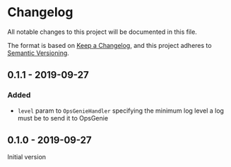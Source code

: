 # Changelog
All notable changes to this project will be documented in this file.

The format is based on [Keep a Changelog](https://keepachangelog.com/en/1.0.0/),
and this project adheres to [Semantic Versioning](https://semver.org/spec/v2.0.0.html).

## 0.1.1 - 2019-09-27
### Added
- `level` param to `OpsGenieHandler` specifying the minimum log level a log must be to send it to OpsGenie

## 0.1.0 - 2019-09-27
Initial version


[Unreleased]: https://bitbucket.org/triaxtechnologies/opsgenie-logger/branches/compare/develop%0Dmaster
[0.2.0]: https://bitbucket.org/triaxtechnologies/opsgenie-logger/branches/compare/0.1.0%0D0.1.0
